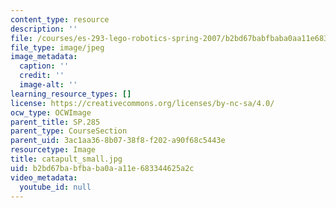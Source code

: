 ```yaml
---
content_type: resource
description: ''
file: /courses/es-293-lego-robotics-spring-2007/b2bd67babfbaba0aa11e683344625a2c_catapult_small.jpg
file_type: image/jpeg
image_metadata:
  caption: ''
  credit: ''
  image-alt: ''
learning_resource_types: []
license: https://creativecommons.org/licenses/by-nc-sa/4.0/
ocw_type: OCWImage
parent_title: SP.285
parent_type: CourseSection
parent_uid: 3ac1aa36-8b07-38f8-f202-a90f68c5443e
resourcetype: Image
title: catapult_small.jpg
uid: b2bd67ba-bfba-ba0a-a11e-683344625a2c
video_metadata:
  youtube_id: null
---
```

